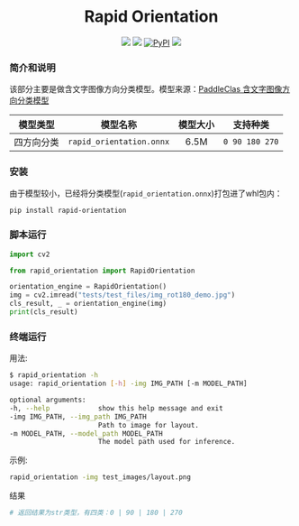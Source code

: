 <div align="center">
  <div align="center">
    <h1><b>Rapid Orientation</b></h1>
  </div>

<a href=""><img src="https://img.shields.io/badge/Python->=3.6,<3.12-aff.svg"></a>
<a href=""><img src="https://img.shields.io/badge/OS-Linux%2C%20Win%2C%20Mac-pink.svg"></a>
<a href="https://pypi.org/project/rapid-orientation/"><img alt="PyPI" src="https://img.shields.io/pypi/v/rapid-orientation"></a>
<a href="https://pepy.tech/project/rapid-orientation"><img src="https://static.pepy.tech/personalized-badge/rapid-orientation?period=total&units=abbreviation&left_color=grey&right_color=blue&left_text=Downloads"></a>

</div>

### 简介和说明

该部分主要是做含文字图像方向分类模型。模型来源：[PaddleClas 含文字图像方向分类模型](https://github.com/PaddlePaddle/PaddleClas/blob/177e4be74639c0960efeae2c5166d3226c9a02eb/docs/zh_CN/models/PULC/PULC_text_image_orientation.md)

| 模型类型  |        模型名称         | 模型大小 |                           支持种类                           |
|:---:|:---:|:---:|:---:|
|   四方向分类   |   `rapid_orientation.onnx`   |  6.5M | `0 90 180 270`|

### 安装

由于模型较小，已经将分类模型(`rapid_orientation.onnx`)打包进了whl包内：

  ```bash
  pip install rapid-orientation
  ```

### 脚本运行

```python
import cv2

from rapid_orientation import RapidOrientation

orientation_engine = RapidOrientation()
img = cv2.imread("tests/test_files/img_rot180_demo.jpg")
cls_result, _ = orientation_engine(img)
print(cls_result)
```

### 终端运行

用法:

```bash
$ rapid_orientation -h
usage: rapid_orientation [-h] -img IMG_PATH [-m MODEL_PATH]

optional arguments:
-h, --help            show this help message and exit
-img IMG_PATH, --img_path IMG_PATH
                      Path to image for layout.
-m MODEL_PATH, --model_path MODEL_PATH
                      The model path used for inference.
```

示例:

```bash
rapid_orientation -img test_images/layout.png
```

结果

```python
# 返回结果为str类型，有四类：0 | 90 | 180 | 270
```
